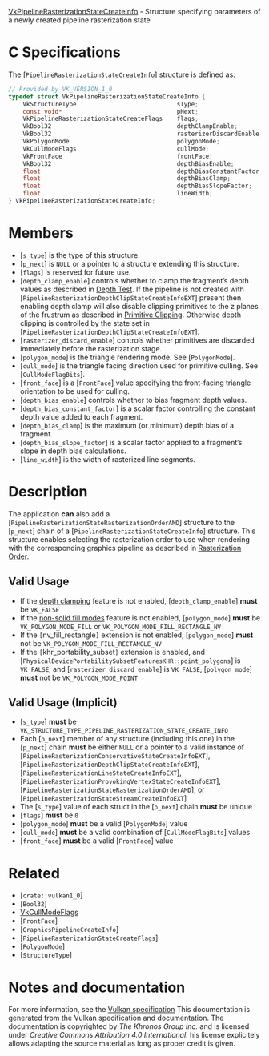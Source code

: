 [VkPipelineRasterizationStateCreateInfo](https://www.khronos.org/registry/vulkan/specs/1.3-extensions/man/html/VkPipelineRasterizationStateCreateInfo.html) - Structure specifying parameters of a newly created pipeline rasterization state

# C Specifications
The [`PipelineRasterizationStateCreateInfo`] structure is defined as:
```c
// Provided by VK_VERSION_1_0
typedef struct VkPipelineRasterizationStateCreateInfo {
    VkStructureType                            sType;
    const void*                                pNext;
    VkPipelineRasterizationStateCreateFlags    flags;
    VkBool32                                   depthClampEnable;
    VkBool32                                   rasterizerDiscardEnable;
    VkPolygonMode                              polygonMode;
    VkCullModeFlags                            cullMode;
    VkFrontFace                                frontFace;
    VkBool32                                   depthBiasEnable;
    float                                      depthBiasConstantFactor;
    float                                      depthBiasClamp;
    float                                      depthBiasSlopeFactor;
    float                                      lineWidth;
} VkPipelineRasterizationStateCreateInfo;
```

# Members
- [`s_type`] is the type of this structure.
- [`p_next`] is `NULL` or a pointer to a structure extending this structure.
- [`flags`] is reserved for future use.
- [`depth_clamp_enable`] controls whether to clamp the fragment’s depth values as described in [Depth Test](https://www.khronos.org/registry/vulkan/specs/1.3-extensions/html/vkspec.html#fragops-depth). If the pipeline is not created with [`PipelineRasterizationDepthClipStateCreateInfoEXT`] present then enabling depth clamp will also disable clipping primitives to the z planes of the frustrum as described in [Primitive Clipping](https://www.khronos.org/registry/vulkan/specs/1.3-extensions/html/vkspec.html#vertexpostproc-clipping). Otherwise depth clipping is controlled by the state set in [`PipelineRasterizationDepthClipStateCreateInfoEXT`].
- [`rasterizer_discard_enable`] controls whether primitives are discarded immediately before the rasterization stage.
- [`polygon_mode`] is the triangle rendering mode. See [`PolygonMode`].
- [`cull_mode`] is the triangle facing direction used for primitive culling. See [`CullModeFlagBits`].
- [`front_face`] is a [`FrontFace`] value specifying the front-facing triangle orientation to be used for culling.
- [`depth_bias_enable`] controls whether to bias fragment depth values.
- [`depth_bias_constant_factor`] is a scalar factor controlling the constant depth value added to each fragment.
- [`depth_bias_clamp`] is the maximum (or minimum) depth bias of a fragment.
- [`depth_bias_slope_factor`] is a scalar factor applied to a fragment’s slope in depth bias calculations.
- [`line_width`] is the width of rasterized line segments.

# Description
The application  **can**  also add a
[`PipelineRasterizationStateRasterizationOrderAMD`] structure to the
[`p_next`] chain of a [`PipelineRasterizationStateCreateInfo`]
structure.
This structure enables selecting the rasterization order to use when
rendering with the corresponding graphics pipeline as described in
[Rasterization Order](https://www.khronos.org/registry/vulkan/specs/1.3-extensions/html/vkspec.html#primsrast-order).
## Valid Usage
-    If the [depth clamping](https://www.khronos.org/registry/vulkan/specs/1.3-extensions/html/vkspec.html#features-depthClamp) feature is not enabled, [`depth_clamp_enable`] **must**  be `VK_FALSE`
-    If the [non-solid fill modes](https://www.khronos.org/registry/vulkan/specs/1.3-extensions/html/vkspec.html#features-fillModeNonSolid) feature is not enabled, [`polygon_mode`] **must**  be `VK_POLYGON_MODE_FILL` or `VK_POLYGON_MODE_FILL_RECTANGLE_NV`
-    If the `[`nv_fill_rectangle`]` extension is not enabled, [`polygon_mode`] **must**  not be `VK_POLYGON_MODE_FILL_RECTANGLE_NV`
-    If the `[`khr_portability_subset`]` extension is enabled, and [`PhysicalDevicePortabilitySubsetFeaturesKHR::point_polygons`] is `VK_FALSE`, and [`rasterizer_discard_enable`] is `VK_FALSE`, [`polygon_mode`] **must**  not be `VK_POLYGON_MODE_POINT`

## Valid Usage (Implicit)
-  [`s_type`] **must**  be `VK_STRUCTURE_TYPE_PIPELINE_RASTERIZATION_STATE_CREATE_INFO`
-    Each [`p_next`] member of any structure (including this one) in the [`p_next`] chain  **must**  be either `NULL` or a pointer to a valid instance of [`PipelineRasterizationConservativeStateCreateInfoEXT`], [`PipelineRasterizationDepthClipStateCreateInfoEXT`], [`PipelineRasterizationLineStateCreateInfoEXT`], [`PipelineRasterizationProvokingVertexStateCreateInfoEXT`], [`PipelineRasterizationStateRasterizationOrderAMD`], or [`PipelineRasterizationStateStreamCreateInfoEXT`]
-    The [`s_type`] value of each struct in the [`p_next`] chain  **must**  be unique
-  [`flags`] **must**  be `0`
-  [`polygon_mode`] **must**  be a valid [`PolygonMode`] value
-  [`cull_mode`] **must**  be a valid combination of [`CullModeFlagBits`] values
-  [`front_face`] **must**  be a valid [`FrontFace`] value

# Related
- [`crate::vulkan1_0`]
- [`Bool32`]
- [VkCullModeFlags]()
- [`FrontFace`]
- [`GraphicsPipelineCreateInfo`]
- [`PipelineRasterizationStateCreateFlags`]
- [`PolygonMode`]
- [`StructureType`]

# Notes and documentation
For more information, see the [Vulkan specification](https://www.khronos.org/registry/vulkan/specs/1.3-extensions/html/vkspec.html)
This documentation is generated from the Vulkan specification and documentation.
The documentation is copyrighted by *The Khronos Group Inc.* and is licensed under *Creative Commons Attribution 4.0 International*.
his license explicitely allows adapting the source material as long as proper credit is given.
        